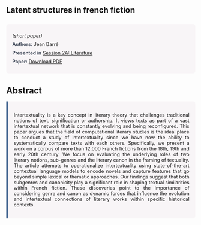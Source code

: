 
<style>    
    h2 {
        margin-top: 0;
        margin-bottom: 1.5rem;
        line-height: 1.3;
    }
    
    h3 {
        margin-top: 2rem;
        margin-bottom: 1rem;
        font-size: 1.4rem;
        font-weight:bold;
    }
    
    .metadata {
        background-color: rgba(96,24,67,0.03);
        padding: 1rem;
        font-size:0.8rem;
        border-radius: 6px;
        margin-bottom: 2rem;
    }
    
    .metadata p {
        margin: 0.5rem 0;
    }
    
    .abstract {
        text-align: justify;
        font-size:0.8rem;
        padding: 1rem;
        background-color: rgba(96,24,67,0.03);
        border-left: 4px solid #2c5282;
        border-radius: 0 6px 6px 0;
    }
    
    strong {
        color: #2d3748;
        font-weight: 600;
    }
</style>
<main role="main">
<h2>Latent structures in french fiction</h2>

<section class="metadata">
<p style='font-size:0.8rem'><i>(short paper)</i></p>
<p><strong>Authors:</strong> Jean Barré</p>
<p><strong>Presented in</strong> <a href="/programme/#session2A">Session 2A: Literature</a></p>
<p><strong>Paper:</strong> <a href="https://ceur-ws.org/Vol-3834/paper97.pdf">Download PDF</a></p>
</section>

<section>
<h3>Abstract</h3>
<div class="abstract">
<p>Intertextuality is a key concept in literary theory that challenges traditional notions of text, signification or authorship. It views texts as part of a vast intertextual network that is constantly evolving and being reconfigured. This paper argues that the field of computational literary studies is the ideal place to conduct a study of intertextuality since we have now the ability to systematically compare texts with each others. Specifically, we present a work on a corpus of more than 12.000 French fictions from the 18th, 19th and early 20th century. We focus on evaluating the underlying roles of two literary notions, sub-genres and the literary canon in the framing of textuality. The article attempts to operationalize intertextuality using state-of-the-art contextual language models to encode novels and capture features that go beyond simple lexical or thematic approaches. Our findings suggest that both subgenres and canonicity play a significant role in shaping textual similarities within French fiction. These discoveries point to the importance of considering genre and canon as dynamic forces that influence the evolution and intertextual connections of literary works within specific historical contexts.</p>
</div>
</section>
</main>